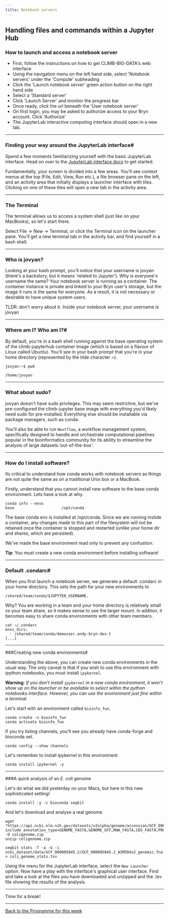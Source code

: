 ```yaml
---
title: Notebook servers 
---
```



## Handling files and commands within a Jupyter Hub 

### How to launch and access a notebook server

* First, follow the instructions on how to get CLIMB-BIG-DATA's web interface 
* Using the navigation menu on the left hand side, select 'Notebook servers' under the 'Compute' subheading
* Click the 'Launch notebook server' green action button on the right hand side
* Select a 'Standard server'
* Click 'Launch Server' and monitor the progress bar
* Once ready, click the url beneath the 'User notebook server'
* On first login, you may be asked to authorize access to your Bryn account. Click 'Authorize'
* The JupyterLab interactive computing interface should open in a new tab.

---

### Finding your way around the JupyterLab interface#

Spend a few moments familiarizing yourself with the basic JupyterLab interface. Head on over to the [JupyterLab interface docs](https://jupyterlab.readthedocs.io/en/stable/user/interface.html) to get started.

Fundamentally, your screen is divided into a few areas. You'll see context menus at the top (File, Edit, View, Run etc.), a file browser pane on the left, and an activity area that initially displays a launcher interface with tiles. Clicking on one of these tiles will open a new tab in the activity area.

---


### The Terminal
The terminal allows us to access a system shell (just like on ypur MacBooks), so let's start there.

Select File -> New -> Terminal, or click the Terminal icon on the launcher pane. You'll get a new terminal tab in the activity bar, and find yourself in a bash shell.

---


### Who is jovyan?
Looking at your bash prompt, you'll notice that your username is jovyan (there's a backstory, but it means 'related to Jupyter'). Why is everyone's username the same? Your notebook server is running as a container. The container instance is private and linked to your Bryn user's storage, but the image it runs is the same for everyone. As a result, it is not necessary or desirable to have unique system users.

TLDR: don't worry about it. Inside your notebook server, your username is jovyan

---

### Where am I? Who am I?#

By default, you're in a bash shell running against the base operating system of the climb-jupyterhub container image (which is based on a flavour of Linux called Ubuntu). You'll see in your bash prompt that you're in your home directory (represented by the tilde character ~).


```
jovyan:~$ pwd
```

```
/home/jovyan
```

---

### What about sudo?
jovyan doesn't have sudo privileges. This may seem restrictive, but we've pre-configured the climb-jupyter base image with everything you'd likely need sudo for pre-installed. Everything else should be installable via package managers, such as conda. 

You'll also be able to run ``Nextflow``, a workflow management system, specifically designed to handle and orchestrate computational pipelines popular in the bioinformatics community for its ability to streamline the analysis of large datasets.'out-of-the-box'.

---

### How do I install software?
Its critical to understand how conda works with notebook servers as things are not quite the same as on a traditional Unix box or a MacBook.

Firstly, understand that you cannot install new software to the base conda environment. Lets have a look at why.

```
conda info --envs
base                     /opt/conda
```

The base conda env is installed at /opt/conda. Since we are running instide a container, any changes made to this part of the filesystem will not be retained once the container is stopped and restarted (unlike your home dir and shares, which are persisted).

We've made the base environment read only to prevent any confustion.

**Tip**: You must create a new conda environment before installing software!

---

### Default .condarc#

When you first launch a notebook server, we generate a default .condarc in your home directory. This sets the path for your new environments to 
```
/shared/team/conda/$JUPYTER_USERNAME. 
```

Why? You are working in a team and your home directory is relatively small vs your team share, so it makes sense to use the larger mount. In additon, it becomes easy to share conda environments with other team members.

```
cat ~/.condarc
envs_dirs:
  - /shared/team/conda/demouser.andy-bryn-dev-t
[...]
```
---

###Creating new conda environments#

Understanding the above, you can create new conda environments in the usual way. The only caveat is that if you wish to use this environment with ipython notebooks, you must install `ipykernel`.

**Warning**: *If you don't install `ipykernel` in a new conda environment, it won't show up on the launcher or be available to select within the python notebooks interface. However, you can use the environment just fine within a terminal.*

Let's start with an environment called `bioinfo_fun`. 

```
conda create -n bioinfo_fun
conda activate bioinfo_fun
```

If you try listing channels, you'll see you already have conda-forge and bioconda set.

```
conda config --show channels
```

Let's remember to install ipykernel in this environment

```
conda install ipykernel -y
```
---

###A quick analysis of an *E. coli* genome

Let's do what we did yesterday on your Macs, but here in this new sophisticated setting!


```
conda install -y -c bioconda seqkit
```

And let's download and analyse a real genome

```
wget "https://api.ncbi.nlm.nih.gov/datasets/v2alpha/genome/accession/GCF_000005845.2/download?include_annotation_type=GENOME_FASTA,GENOME_GFF,RNA_FASTA,CDS_FASTA,PROT_FASTA,SEQUENCE_REPORT&filename=GCF_000005845.2.zip" -O coligenome.zip
unzip coligenome.zip

seqkit stats -T -a -G -i ncbi_dataset/data/GCF_000005845.2/GCF_000005845.2_ASM584v2_genomic.fna > coli_genome_stats.tsv

```

Using the menu for the JupyterLab interface, select the `New Launcher` option. 
Now have a play with the interface's graphical user interface. Find and take a look at the files you have downloaded and unzipped and the .tsv file showing the results of the analysis.


---


Time for a break!

---

[Back to the Programme for this week](week_1__programme.md)
